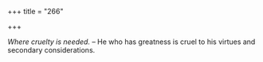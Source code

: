 +++
title = "266"

+++

*Where cruelty is needed.* – He who has greatness is cruel to his virtues and secondary considerations.


